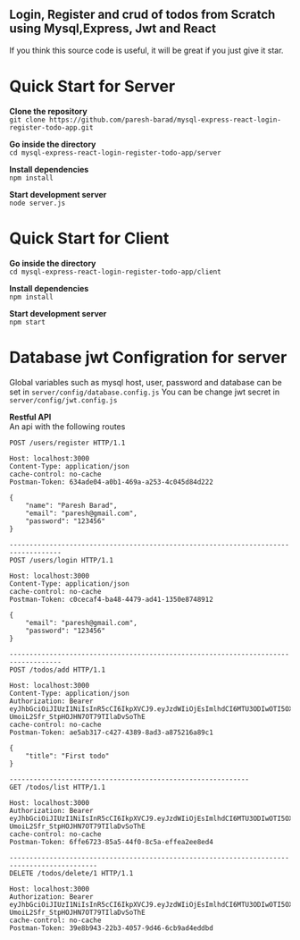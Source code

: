 ## Login, Register and crud of todos from Scratch using Mysql,Express, Jwt and React

If you think this source code is useful, it will be great if you just give it star.

# Quick Start for Server

**Clone the repository**<br/>
`git clone https://github.com/paresh-barad/mysql-express-react-login-register-todo-app.git`

**Go inside the directory**<br/>
`cd mysql-express-react-login-register-todo-app/server`

**Install dependencies**<br/>
`npm install`

**Start development server**<br/>
`node server.js`

# Quick Start for Client

**Go inside the directory**<br/>
`cd mysql-express-react-login-register-todo-app/client`

**Install dependencies**<br/>
`npm install`

**Start development server**<br/>
`npm start`

# Database jwt Configration for server
Global variables such as mysql host, user, password and database can be set in `server/config/database.config.js`
You can be change jwt secret in `server/config/jwt.config.js`

**Restful API**<br/>
An api with the following routes
```
POST /users/register HTTP/1.1

Host: localhost:3000
Content-Type: application/json
cache-control: no-cache
Postman-Token: 634ade04-a0b1-469a-a253-4c045d84d222

{
	"name": "Paresh Barad",
	"email": "paresh@gmail.com",
	"password": "123456"
}

-----------------------------------------------------------------------------------
POST /users/login HTTP/1.1

Host: localhost:3000
Content-Type: application/json
cache-control: no-cache
Postman-Token: c0cecaf4-ba48-4479-ad41-1350e8748912

{
	"email": "paresh@gmail.com",
	"password": "123456"
}

-----------------------------------------------------------------------------------
POST /todos/add HTTP/1.1

Host: localhost:3000
Content-Type: application/json
Authorization: Bearer eyJhbGciOiJIUzI1NiIsInR5cCI6IkpXVCJ9.eyJzdWIiOjEsImlhdCI6MTU3ODIwOTI5OX0.QZtxPPM5-UmoiL2Sfr_StpHOJHN7OT79TIlaDvSoThE
cache-control: no-cache
Postman-Token: ae5ab317-c427-4389-8ad3-a875216a89c1

{
	"title": "First todo"
}

------------------------------------------------------------
GET /todos/list HTTP/1.1

Host: localhost:3000
Authorization: Bearer eyJhbGciOiJIUzI1NiIsInR5cCI6IkpXVCJ9.eyJzdWIiOjEsImlhdCI6MTU3ODIwOTI5OX0.QZtxPPM5-UmoiL2Sfr_StpHOJHN7OT79TIlaDvSoThE
cache-control: no-cache
Postman-Token: 6ffe6723-85a5-44f0-8c5a-effea2ee8ed4

--------------------------------------------------------------------------------------------
DELETE /todos/delete/1 HTTP/1.1

Host: localhost:3000
Authorization: Bearer eyJhbGciOiJIUzI1NiIsInR5cCI6IkpXVCJ9.eyJzdWIiOjEsImlhdCI6MTU3ODIwOTI5OX0.QZtxPPM5-UmoiL2Sfr_StpHOJHN7OT79TIlaDvSoThE
cache-control: no-cache
Postman-Token: 39e8b943-22b3-4057-9d46-6cb9ad4eddbd
```